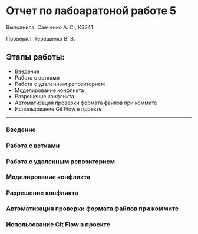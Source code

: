 # Отчет по лабоаратоной работе 5

Выполнила:	Савченко А. С., К3241

Проверил:	Терещенко В. В.

## Этапы работы:

- Введение
- Работа с ветками
- Работа с удаленным репозиторием
- Моделирование конфликта
- Разрешение конфликта
- Автоматизация проверки формата файлов при коммите
- Использование Git Flow в проекте

--------------------

### Введение

### Работа с ветками

### Работа с удаленным репозиторием

### Моделирование конфликта

### Разрешение конфликта

### Автоматизация проверки формата файлов при коммите

### Использование Git Flow в проекте
